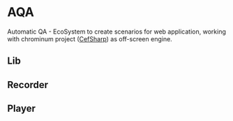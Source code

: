 # AQA
Automatic QA - EcoSystem to create scenarios for web application, working with chrominum project ([CefSharp](https://www.nuget.org/packages/CefSharp.OffScreen/)) as off-screen engine.

## Lib

## Recorder

## Player

